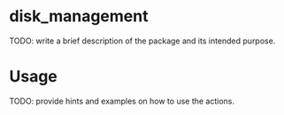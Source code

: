 # disk_management
TODO: write a brief description of the package and its intended purpose.
# Usage
TODO: provide hints and examples on how to use the actions.
